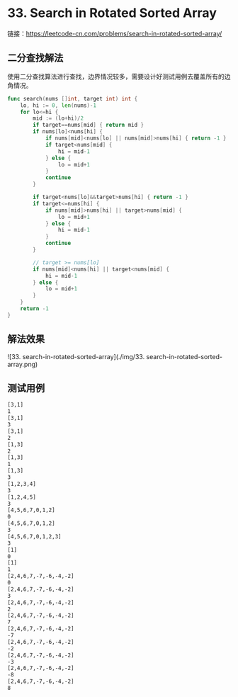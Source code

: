 # 33. Search in Rotated Sorted Array

链接：https://leetcode-cn.com/problems/search-in-rotated-sorted-array/

## 二分查找解法

使用二分查找算法进行查找，边界情况较多，需要设计好测试用例去覆盖所有的边角情况。

```go
func search(nums []int, target int) int {
    lo, hi := 0, len(nums)-1
    for lo<=hi {
        mid := (lo+hi)/2
        if target==nums[mid] { return mid }
        if nums[lo]<nums[hi] {
            if nums[mid]<nums[lo] || nums[mid]>nums[hi] { return -1 }
            if target<nums[mid] {
                hi = mid-1
            } else {
                lo = mid+1
            }
            continue
        }

        if target<nums[lo]&&target>nums[hi] { return -1 }
        if target<=nums[hi] {
            if nums[mid]>nums[hi] || target>nums[mid] {
                lo = mid+1
            } else {
                hi = mid-1
            }
            continue
        }

        // target >= nums[lo]
        if nums[mid]<nums[hi] || target<nums[mid] {
            hi = mid-1
        } else {
            lo = mid+1
        }
    }
    return -1
}
```

## 解法效果

![33. search-in-rotated-sorted-array](./img/33. search-in-rotated-sorted-array.png)

## 测试用例

```txt
[3,1]
1
[3,1]
3
[3,1]
2
[1,3]
2
[1,3]
1
[1,3]
3
[1,2,3,4]
3
[1,2,4,5]
3
[4,5,6,7,0,1,2]
0
[4,5,6,7,0,1,2]
3
[4,5,6,7,0,1,2,3]
3
[1]
0
[1]
1
[2,4,6,7,-7,-6,-4,-2]
0
[2,4,6,7,-7,-6,-4,-2]
3
[2,4,6,7,-7,-6,-4,-2]
2
[2,4,6,7,-7,-6,-4,-2]
7
[2,4,6,7,-7,-6,-4,-2]
-7
[2,4,6,7,-7,-6,-4,-2]
-2
[2,4,6,7,-7,-6,-4,-2]
-3
[2,4,6,7,-7,-6,-4,-2]
-8
[2,4,6,7,-7,-6,-4,-2]
8
```

